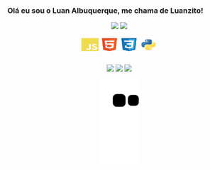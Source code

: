 ### Olá eu sou o Luan Albuquerque, me chama de Luanzito!

<div align="center">
  <img height="130em" src="https://github-readme-stats.vercel.app/api?username=Luanzitoa&show_icons=true&include_all_commits=true&count_private=true&bg_color=000000&text_color=ffffff&title_color=cf0e0e&icon_color=ff0000"/>
  <img height="130em" src="https://github-readme-stats.vercel.app/api/top-langs/?username=Luanzitoa&layout=compact&langs_count=7&&bg_color=000000&text_color=ffffff&title_color=cf0e0e&icon_color=ff0000"/>
</div>
 
 <div align="center">
<div style="display: inline_block"><br>
  <img align="center" alt="Luanzitoa-Js" height="30" width="40" src="https://raw.githubusercontent.com/devicons/devicon/master/icons/javascript/javascript-plain.svg">
  <img align="center" alt="Luanzitoa -HTML" height="30" width="40" src="https://raw.githubusercontent.com/devicons/devicon/master/icons/html5/html5-original.svg">
  <img align="center" alt="Luanzitoa-CSS" height="30" width="40" src="https://raw.githubusercontent.com/devicons/devicon/master/icons/css3/css3-original.svg">
  <img align="center" alt="Luanzitoa-CSS" height="30" width="40" src="https://raw.githubusercontent.com/devicons/devicon/master/icons/python/python-original.svg">
</div>
 </div>
  
  ##
 
<div align="center">
  <a height="50" width="20" href="https://www.instagram.com/luanzitoa" target="_blank"><img src="https://img.shields.io/badge/Instagram-E4405F?style=for-the-badge&logo=instagram&logoColor=white" target="_blank"></a>
  <a height="50" width="20" href = "mailto:luanlimaalbuquerque.la@gmail.com"><img src="https://img.shields.io/badge/-Gmail-%23333?style=for-the-badge&logo=gmail&logoColor=white" destino ="_blank"></a>
  <a height="50" width="20" href="https://www.linkedin.com/in/luan-albuquerque-0b591a233" target="_blank"><img src="https://img.shields.io/badge/LinkedIn-0077B5?style=for-the-badge&logo=linkedin&logoColor=white" target="_blank"></a>
 
  ![Animação de cobra](https://github.com/Luanzitoa/Luanzitoa/blob/output/github-contribution-grid-snake.svg)
 
</div>

<!--
**Luanzitoa/Luanzitoa** is a ✨ _special_ ✨ repository because its `README.md` (this file) appears on your GitHub profile.

Here are some ideas to get you started:

- 🔭 I’m currently working on ...
- 🌱 I’m currently learning ...
- 👯 I’m looking to collaborate on ...
- 🤔 I’m looking for help with ...
- 💬 Ask me about ...
- 📫 How to reach me: ...
- 😄 Pronouns: ...
- ⚡ Fun fact: ...
-->
